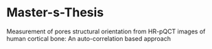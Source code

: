 # Master-s-Thesis
Measurement of pores structural orientation from HR-pQCT images of human cortical bone: An auto-correlation based approach

